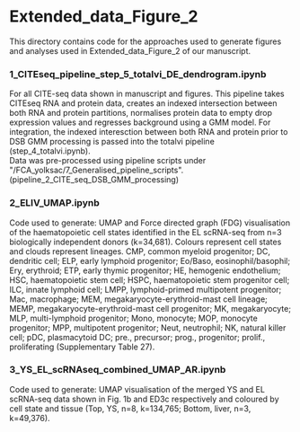 # Extended_data_Figure_2

This directory contains code for the approaches used to generate figures and analyses used in Extended_data_Figure_2 of our manuscript. 

### 1_CITEseq_pipeline_step_5_totalvi_DE_dendrogram.ipynb
For all CITE-seq data shown in manuscript and figures. This pipeline takes CITEseq RNA and protein data, creates an indexed intersection between both RNA and protein partitions, normalises protein data to empty drop expression values and regresses background using a GMM model. For integration, the indexed interesction between both RNA and protein prior to DSB GMM processing is passed into the totalvi pipeline (step_4_totalvi.ipynb).
<br>
Data was pre-processed using pipeline scripts under "/FCA_yolksac/7_Generalised_pipeline_scripts". (pipeline_2_CITE_seq_DSB_GMM_processing)


### 2_ELIV_UMAP.ipynb 
Code used to generate: UMAP and Force directed graph (FDG) visualisation of the haematopoietic cell states identified in the EL scRNA-seq from n=3 biologically independent donors (k=34,681). Colours represent cell states and clouds represent lineages. CMP, common myeloid progenitor; DC, dendritic cell; ELP, early lymphoid progenitor; Eo/Baso, eosinophil/basophil; Ery, erythroid; ETP, early thymic progenitor; HE, hemogenic endothelium; HSC, haematopoietic stem cell; HSPC, haematopoietic stem progenitor cell; ILC, innate lymphoid cell; LMPP, lymphoid-primed multipotent progenitor; Mac, macrophage; MEM, megakaryocyte-erythroid-mast cell lineage; MEMP, megakaryocyte-erythroid-mast cell progenitor; MK, megakaryocyte; MLP, multi-lymphoid progenitor; Mono, monocyte; MOP, monocyte progenitor; MPP, multipotent progenitor; Neut, neutrophil; NK, natural killer cell; pDC, plasmacytoid DC; pre., precursor; prog., progenitor; prolif., proliferating (Supplementary Table 27).


### 3_YS_EL_scRNAseq_combined_UMAP_AR.ipynb
Code used to generate: UMAP visualisation of the merged YS and EL scRNA-seq data shown in Fig. 1b and ED3c respectively and coloured by cell state and tissue (Top, YS, n=8, k=134,765; Bottom, liver, n=3, k=49,376). 